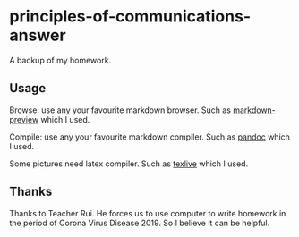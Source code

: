# principles-of-communications-answer
A backup of my homework.

## Usage ##

Browse: use any your favourite markdown browser. Such as
[markdown-preview](https://github.com/iamcco/markdown-preview.nvim) which I
used.

Compile: use any your favourite markdown compiler. Such as
[pandoc](https://github.com/jgm/pandoc) which I used.

Some pictures need latex compiler. Such as
[texlive](https://github.com/TeX-Live/texlive-source) which I used.

## Thanks ##

Thanks to Teacher Rui.
He forces us to use computer to write homework in the period of Corona Virus
Disease 2019.
So I believe it can be helpful.

